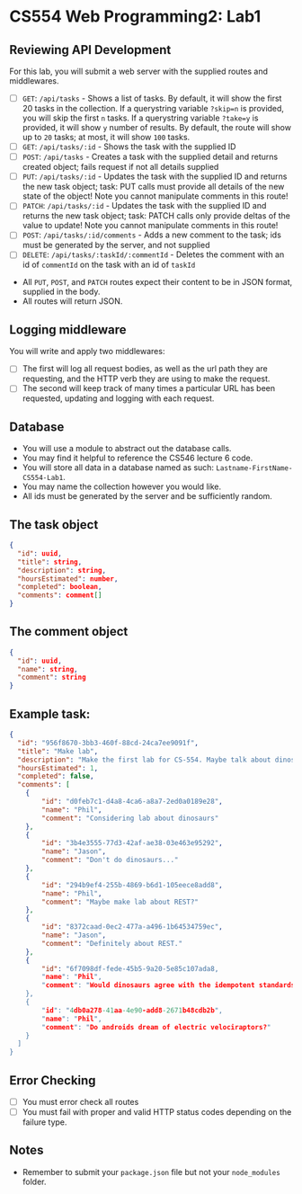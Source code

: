 # CS554 Web Programming2: Lab1

## Reviewing API Development

For this lab, you will submit a web server with the supplied routes and middlewares.

- [ ] `GET`: `/api/tasks` - Shows a list of tasks. By default, it will show the first 20 tasks in the collection. If a querystring variable `?skip=n` is provided, you will skip the first `n` tasks. If a querystring variable `?take=y` is provided, it will show `y` number of results. By default, the route will show up to `20` tasks; at most, it will show `100` tasks.
- [ ] `GET`: `/api/tasks/:id` - Shows the task with the supplied ID
- [ ] `POST`: `/api/tasks` - Creates a task with the supplied detail and returns created object; fails request if not all details supplied
- [ ] `PUT`: `/api/tasks/:id` - Updates the task with the supplied ID and returns the new task object; task: PUT calls must provide all details of the new state of the object! Note you cannot manipulate comments in this route!
- [ ] `PATCH`: `/api/tasks/:id` - Updates the task with the supplied ID and returns the new task object; task: PATCH calls only provide deltas of the value to update! Note you cannot manipulate comments in this route!
- [ ] `POST`: `/api/tasks/:id/comments` - Adds a new comment to the task; ids must be generated by the server, and not supplied
- [ ] `DELETE`: `/api/tasks/:taskId/:commentId` - Deletes the comment with an id of `commentId` on the task with an id of `taskId`

- All `PUT`, `POST`, and `PATCH` routes expect their content to be in JSON format, supplied in the body.
- All routes will return JSON.

## Logging middleware

You will write and apply two middlewares:

- [ ] The first will log all request bodies, as well as the url path they are requesting, and the HTTP verb they are using to make the request.
- [ ] The second will keep track of many times a particular URL has been requested, updating and logging with each request.

## Database

- You will use a module to abstract out the database calls.
- You may find it helpful to reference the CS546 lecture 6 code.
- You will store all data in a database named as such: `Lastname-FirstName-CS554-Lab1`.
- You may name the collection however you would like.
- All ids must be generated by the server and be sufficiently random.

## The task object

```json
{
  "id": uuid,
  "title": string,
  "description": string,
  "hoursEstimated": number,
  "completed": boolean,
  "comments": comment[]
}
```

## The comment object

```json
{
  "id": uuid,
  "name": string,
  "comment": string
}
```

## Example task:

```json
{
  "id": "956f8670-3bb3-460f-88cd-24ca7ee9091f",
  "title": "Make lab",
  "description": "Make the first lab for CS-554. Maybe talk about dinosaurs in it, or something",
  "hoursEstimated": 1,
  "completed": false,
  "comments": [
    {
        "id": "d0feb7c1-d4a8-4ca6-a8a7-2ed0a0189e28",
        "name": "Phil",
        "comment": "Considering lab about dinosaurs"
    },
    {
        "id": "3b4e3555-77d3-42af-ae38-03e463e95292",
        "name": "Jason",
        "comment": "Don't do dinosaurs..."
    },
    {
        "id": "294b9ef4-255b-4869-b6d1-105eece8add8",
        "name": "Phil",
        "comment": "Maybe make lab about REST?"
    },
    {
        "id": "8372caad-0ec2-477a-a496-1b64534759ec",
        "name": "Jason",
        "comment": "Definitely about REST."
    },
    {
        "id": "6f7098df-fede-45b5-9a20-5e85c107ada8,
        "name": "Phil",
        "comment": "Would dinosaurs agree with the idempotent standards of REST?"
    },
    {
        "id": "4db0a278-41aa-4e90-add8-2671b48cdb2b",
        "name": "Phil",
        "comment": "Do androids dream of electric velociraptors?"
    }
  ]
}
```

## Error Checking

- [ ] You must error check all routes
- [ ] You must fail with proper and valid HTTP status codes depending on the failure type.

## Notes

- Remember to submit your `package.json` file but not your `node_modules` folder.
